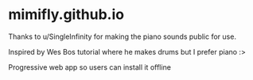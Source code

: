 # mimifly.github.io

Thanks to u/SingleInfinity for making the piano sounds public for use.

Inspired by Wes Bos tutorial where he makes drums but I prefer piano :>

Progressive web app so users can install it offline
